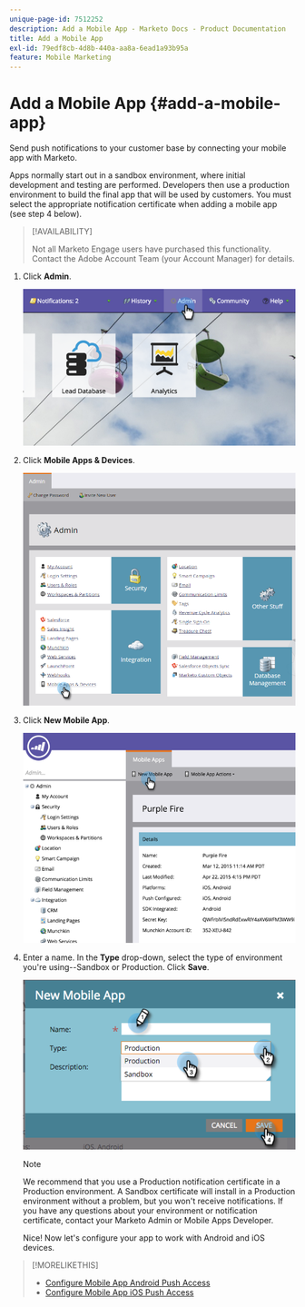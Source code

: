 ```yaml
---
unique-page-id: 7512252
description: Add a Mobile App - Marketo Docs - Product Documentation
title: Add a Mobile App
exl-id: 79edf8cb-4d8b-440a-aa8a-6ead1a93b95a
feature: Mobile Marketing
---
```

# Add a Mobile App {#add-a-mobile-app}

Send push notifications to your customer base by connecting your mobile app with Marketo.

Apps normally start out in a sandbox environment, where initial development and testing are performed. Developers then use a production environment to build the final app that will be used by customers. You must select the appropriate notification certificate when adding a mobile app (see step 4 below).

>[!AVAILABILITY]
>
>
>Not all Marketo Engage users have purchased this functionality. Contact the Adobe Account Team (your Account Manager) for details.

1. Click **Admin**.

   ![](assets/image2015-4-22-16-3a12-3a32.png)

1. Click **Mobile Apps & Devices**.

   ![](assets/image2016-1-12-15-3a42-3a30.png)

1. Click **New Mobile App**.

   ![](assets/image2015-4-22-16-3a17-3a15.png)

1. Enter a name. In the **Type** drop-down, select the type of environment you're using--Sandbox or Production. Click **Save**.

   ![](assets/image2015-11-18-15-3a52-3a15.png)

   >[!NOTE]
   >
   >We recommend that you use a Production notification certificate in a Production environment. A Sandbox certificate will install in a Production environment without a problem, but you won't receive notifications. If you have any questions about your environment or notification certificate, contact your Marketo Admin or Mobile Apps Developer.

   Nice! Now let's configure your app to work with Android and iOS devices.

>[!MORELIKETHIS]
>
>* [Configure Mobile App Android Push Access](/help/marketo/product-docs/mobile-marketing/admin/configure-mobile-app-android-push-access.md)
>* [Configure Mobile App iOS Push Access](/help/marketo/product-docs/mobile-marketing/admin/configure-mobile-app-ios-push-access.md)
